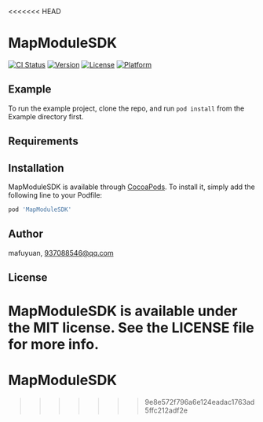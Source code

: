 <<<<<<< HEAD
# MapModuleSDK

[![CI Status](https://img.shields.io/travis/mafuyuan/MapModuleSDK.svg?style=flat)](https://travis-ci.org/mafuyuan/MapModuleSDK)
[![Version](https://img.shields.io/cocoapods/v/MapModuleSDK.svg?style=flat)](https://cocoapods.org/pods/MapModuleSDK)
[![License](https://img.shields.io/cocoapods/l/MapModuleSDK.svg?style=flat)](https://cocoapods.org/pods/MapModuleSDK)
[![Platform](https://img.shields.io/cocoapods/p/MapModuleSDK.svg?style=flat)](https://cocoapods.org/pods/MapModuleSDK)

## Example

To run the example project, clone the repo, and run `pod install` from the Example directory first.

## Requirements

## Installation

MapModuleSDK is available through [CocoaPods](https://cocoapods.org). To install
it, simply add the following line to your Podfile:

```ruby
pod 'MapModuleSDK'
```

## Author

mafuyuan, 937088546@qq.com

## License

MapModuleSDK is available under the MIT license. See the LICENSE file for more info.
=======
# MapModuleSDK
>>>>>>> 9e8e572f796a6e124eadac1763ad5ffc212adf2e
